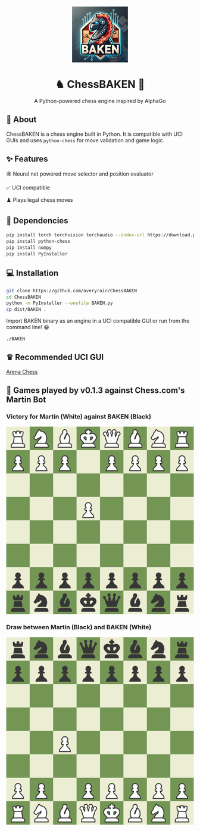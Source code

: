 <p align="center">
  <img src="Images/BaconHorse.webp" width="150" height="150" />
</p>

<h1 align="center">♞ ChessBAKEN 🥓</h1>

<p align="center">
  A Python-powered chess engine inspired by AlphaGo
  <br />
</p>

#### 

## 📌 About

ChessBAKEN is a chess engine built in Python. It is compatible with UCI GUIs and uses `python-chess` for move validation and game logic. 

## ✨ Features

🕸️ Neural net powered move selector and position evaluator  

✅ UCI compatible

♟️ Plays legal chess moves  

## 🚀 Dependencies
```sh
pip install torch torchvision torchaudio --index-url https://download.pytorch.org/whl/cpu
pip install python-chess
pip install numpy
pip install PyInstaller
```

## 💻 Installation 
```sh
git clone https://github.com/averyrair/ChessBAKEN
cd ChessBAKEN
python -m PyInstaller --onefile BAKEN.py
cp dist/BAKEN .
```
Import BAKEN binary as an engine in a UCI compatible GUI or run from the command line! 😀
```sh
./BAKEN
```

## ♛ Recommended UCI GUI
[Arena Chess](http://www.playwitharena.de/downloads/arena_3.5.1.zip)

## 🤖 Games played by v0.1.3 against Chess.com's Martin Bot
### Victory for Martin (White) against BAKEN (Black)
![Chess Board](/Images/Martin%20vs%20BAKEN%20(Game%201).gif)
### Draw between Martin (Black) and BAKEN (White)
![Chess Board](/Images/Martin%20vs%20BAKEN%20(Game%202).gif)
